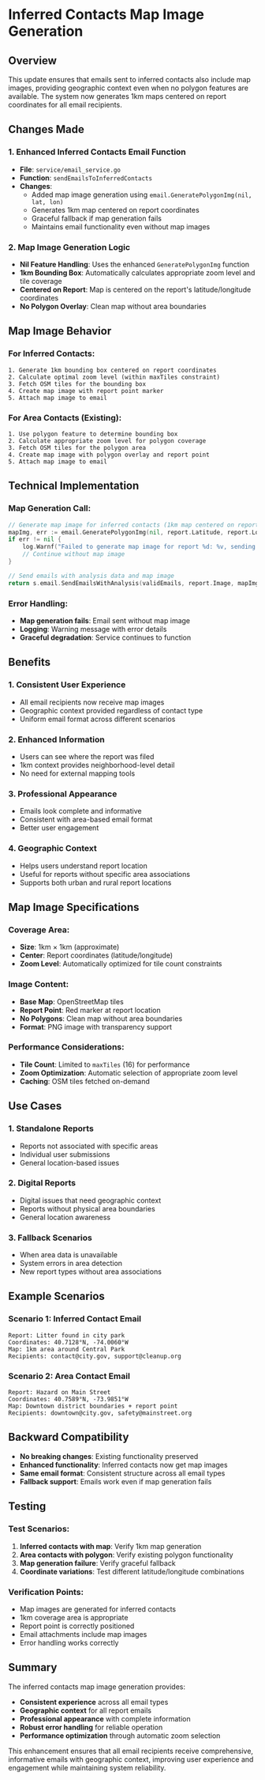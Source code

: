 # Inferred Contacts Map Image Generation

## Overview
This update ensures that emails sent to inferred contacts also include map images, providing geographic context even when no polygon features are available. The system now generates 1km maps centered on report coordinates for all email recipients.

## Changes Made

### 1. Enhanced Inferred Contacts Email Function
- **File**: `service/email_service.go`
- **Function**: `sendEmailsToInferredContacts`
- **Changes**:
  - Added map image generation using `email.GeneratePolygonImg(nil, lat, lon)`
  - Generates 1km map centered on report coordinates
  - Graceful fallback if map generation fails
  - Maintains email functionality even without map images

### 2. Map Image Generation Logic
- **Nil Feature Handling**: Uses the enhanced `GeneratePolygonImg` function
- **1km Bounding Box**: Automatically calculates appropriate zoom level and tile coverage
- **Centered on Report**: Map is centered on the report's latitude/longitude coordinates
- **No Polygon Overlay**: Clean map without area boundaries

## Map Image Behavior

### For Inferred Contacts:
```
1. Generate 1km bounding box centered on report coordinates
2. Calculate optimal zoom level (within maxTiles constraint)
3. Fetch OSM tiles for the bounding box
4. Create map image with report point marker
5. Attach map image to email
```

### For Area Contacts (Existing):
```
1. Use polygon feature to determine bounding box
2. Calculate appropriate zoom level for polygon coverage
3. Fetch OSM tiles for the polygon area
4. Create map image with polygon overlay and report point
5. Attach map image to email
```

## Technical Implementation

### Map Generation Call:
```go
// Generate map image for inferred contacts (1km map centered on report coordinates)
mapImg, err := email.GeneratePolygonImg(nil, report.Latitude, report.Longitude)
if err != nil {
    log.Warnf("Failed to generate map image for report %d: %v, sending email without map", report.Seq, err)
    // Continue without map image
}

// Send emails with analysis data and map image
return s.email.SendEmailsWithAnalysis(validEmails, report.Image, mapImg, analysis)
```

### Error Handling:
- **Map generation fails**: Email sent without map image
- **Logging**: Warning message with error details
- **Graceful degradation**: Service continues to function

## Benefits

### 1. **Consistent User Experience**
- All email recipients now receive map images
- Geographic context provided regardless of contact type
- Uniform email format across different scenarios

### 2. **Enhanced Information**
- Users can see where the report was filed
- 1km context provides neighborhood-level detail
- No need for external mapping tools

### 3. **Professional Appearance**
- Emails look complete and informative
- Consistent with area-based email format
- Better user engagement

### 4. **Geographic Context**
- Helps users understand report location
- Useful for reports without specific area associations
- Supports both urban and rural report locations

## Map Image Specifications

### Coverage Area:
- **Size**: 1km × 1km (approximate)
- **Center**: Report coordinates (latitude/longitude)
- **Zoom Level**: Automatically optimized for tile count constraints

### Image Content:
- **Base Map**: OpenStreetMap tiles
- **Report Point**: Red marker at report location
- **No Polygons**: Clean map without area boundaries
- **Format**: PNG image with transparency support

### Performance Considerations:
- **Tile Count**: Limited to `maxTiles` (16) for performance
- **Zoom Optimization**: Automatic selection of appropriate zoom level
- **Caching**: OSM tiles fetched on-demand

## Use Cases

### 1. **Standalone Reports**
- Reports not associated with specific areas
- Individual user submissions
- General location-based issues

### 2. **Digital Reports**
- Digital issues that need geographic context
- Reports without physical area boundaries
- General location awareness

### 3. **Fallback Scenarios**
- When area data is unavailable
- System errors in area detection
- New report types without area associations

## Example Scenarios

### Scenario 1: Inferred Contact Email
```
Report: Litter found in city park
Coordinates: 40.7128°N, -74.0060°W
Map: 1km area around Central Park
Recipients: contact@city.gov, support@cleanup.org
```

### Scenario 2: Area Contact Email
```
Report: Hazard on Main Street
Coordinates: 40.7589°N, -73.9851°W
Map: Downtown district boundaries + report point
Recipients: downtown@city.gov, safety@mainstreet.org
```

## Backward Compatibility

- **No breaking changes**: Existing functionality preserved
- **Enhanced functionality**: Inferred contacts now get map images
- **Same email format**: Consistent structure across all email types
- **Fallback support**: Emails work even if map generation fails

## Testing

### Test Scenarios:
1. **Inferred contacts with map**: Verify 1km map generation
2. **Area contacts with polygon**: Verify existing polygon functionality
3. **Map generation failure**: Verify graceful fallback
4. **Coordinate variations**: Test different latitude/longitude combinations

### Verification Points:
- Map images are generated for inferred contacts
- 1km coverage area is appropriate
- Report point is correctly positioned
- Email attachments include map images
- Error handling works correctly

## Summary

The inferred contacts map image generation provides:
- **Consistent experience** across all email types
- **Geographic context** for all report emails
- **Professional appearance** with complete information
- **Robust error handling** for reliable operation
- **Performance optimization** through automatic zoom selection

This enhancement ensures that all email recipients receive comprehensive, informative emails with geographic context, improving user experience and engagement while maintaining system reliability.
